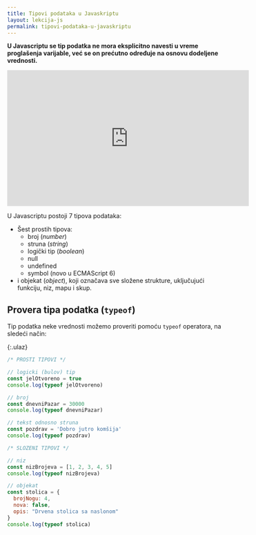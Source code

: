 ```yaml
---
title: Tipovi podataka u Javaskriptu
layout: lekcija-js
permalink: tipovi-podataka-u-javaskriptu
---
```


**U Javascriptu se tip podatka ne mora eksplicitno navesti u vreme proglašenja varijable, već se on prećutno određuje na osnovu dodeljene vrednosti.**

<iframe width="560" height="315" src="https://www.youtube.com/embed/T0VLAWelSUA" frameborder="0" allow="autoplay; encrypted-media" allowfullscreen></iframe>

U Javascriptu postoji 7 tipova podataka:

- Šest prostih tipova:
  - broj (*number*)
  - struna (*string*)
  - logički tip (*boolean*)
  - null
  - undefined
  - symbol (novo u ECMAScript 6)
- i objekat (*object*), koji označava sve složene strukture, uključujući funkciju, niz, mapu i skup.

## Provera tipa podatka (`typeof`)

Tip podatka neke vrednosti možemo proveriti pomoću `typeof` operatora, na sledeći način:

{:.ulaz}
```js
/* PROSTI TIPOVI */

// logicki (bulov) tip
const jelOtvoreno = true
console.log(typeof jelOtvoreno)

// broj
const dnevniPazar = 30000
console.log(typeof dnevniPazar)

// tekst odnosno struna
const pozdrav = 'Dobro jutro komšija'
console.log(typeof pozdrav)

/* SLOZENI TIPOVI */

// niz
const nizBrojeva = [1, 2, 3, 4, 5]
console.log(typeof nizBrojeva)

// objekat
const stolica = {
  brojNogu: 4,
  nova: false,
  opis: "Drvena stolica sa naslonom"
}
console.log(typeof stolica)
```
